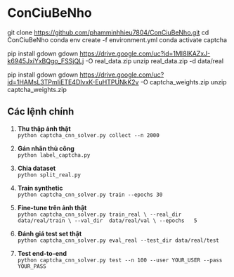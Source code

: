 # ConCiuBeNho

git clone https://github.com/phamminhhieu7804/ConCiuBeNho.git
cd ConCiuBeNho
conda env create -f environment.yml
conda activate captcha

pip install gdown
gdown https://drive.google.com/uc?id=1MI8IKAZxJ-k6945JxiYxBQgo_FSSjQLj -O real_data.zip
unzip real_data.zip -d data/real

pip install gdown
gdown https://drive.google.com/uc?id=1HAMsL3TPmIiETE4DIvxK-EuHTPUNkK2v -O captcha_weights.zip
unzip captcha_weights.zip

## Các lệnh chính

1. **Thu thập ảnh thật**  
   `python captcha_cnn_solver.py collect --n 2000`

2. **Gán nhãn thủ công**  
   `python label_captcha.py`

3. **Chia dataset**  
   `python split_real.py`

4. **Train synthetic**  
   `python captcha_cnn_solver.py train --epochs 30`

5. **Fine-tune trên ảnh thật**  
    `python captcha_cnn_solver.py train_real \
--real_dir data/real/train \
--val_dir  data/real/val \
--epochs   5`

6. **Đánh giá test set thật**  
   `python captcha_cnn_solver.py eval_real --test_dir data/real/test`

7. **Test end-to-end**  
   `python captcha_cnn_solver.py test --n 100 --user YOUR_USER --pass YOUR_PASS`
